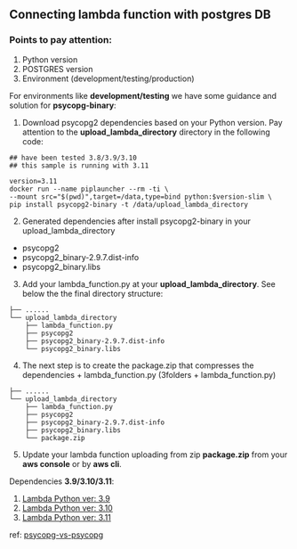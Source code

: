 ## Connecting lambda function with postgres DB 

### Points to pay attention:

1. Python version
2. POSTGRES version
3. Environment (development/testing/production)

For environments like **development/testing** we have some guidance and solution for **psycopg-binary**:

1. Download psycopg2 dependencies based on your Python version. Pay attention to the **upload_lambda_directory** directory in the following code:  

```shell
## have been tested 3.8/3.9/3.10
## this sample is running with 3.11 
 
version=3.11 
docker run --name piplauncher --rm -ti \
--mount src="$(pwd)",target=/data,type=bind python:$version-slim \
pip install psycopg2-binary -t /data/upload_lambda_directory
```

2. Generated dependencies after install psycopg2-binary in your upload_lambda_directory 

* psycopg2
* psycopg2_binary-2.9.7.dist-info
* psycopg2_binary.libs

3. Add your lambda_function.py at your **upload_lambda_directory**. See below the the final directory structure:

```
├── ......
└── upload_lambda_directory
    ├── lambda_function.py
    ├── psycopg2
    ├── psycopg2_binary-2.9.7.dist-info
    └── psycopg2_binary.libs
 ```

4. The next step is to create the package.zip that compresses the dependencies + lambda_function.py (3folders + lambda_function.py)

```
├── ......
└── upload_lambda_directory
    ├── lambda_function.py
    ├── psycopg2
    ├── psycopg2_binary-2.9.7.dist-info
    ├── psycopg2_binary.libs
    └── package.zip
 ```

5. Update your lambda function uploading from zip **package.zip** from your **aws console** or by **aws cli**.

Dependencies **3.9/3.10/3.11**:

1. [Lambda Python ver: 3.9](https://github.com/ldipotetjob/AWS/tree/main/serverless/lambda/dependencies/psycopg2/psycopg2_binary-ver3.9)
2. [Lambda Python ver: 3.10](https://github.com/ldipotetjob/AWS/tree/main/serverless/lambda/dependencies/psycopg2/psycopg2_binary-ver3.10)
3. [Lambda Python ver: 3.11](https://github.com/ldipotetjob/AWS/tree/main/serverless/lambda/dependencies/psycopg2/psycopg2_binary-ver3.11)


ref: [psycopg-vs-psycopg](https://www.psycopg.org/docs/install.html#psycopg-vs-psycopg-binary)

